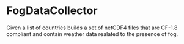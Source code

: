 # FogDataCollector
Given a list of countries builds a set of netCDF4 files that are CF-1.8 compliant and contain weather data realated to the presence of fog.
